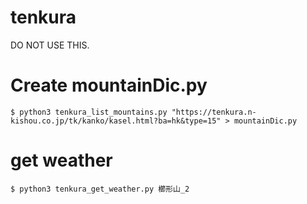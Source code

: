 # tenkura

DO NOT USE THIS.

# Create mountainDic.py

```
$ python3 tenkura_list_mountains.py "https://tenkura.n-kishou.co.jp/tk/kanko/kasel.html?ba=hk&type=15" > mountainDic.py
```

# get weather

```
$ python3 tenkura_get_weather.py 櫛形山_2
```